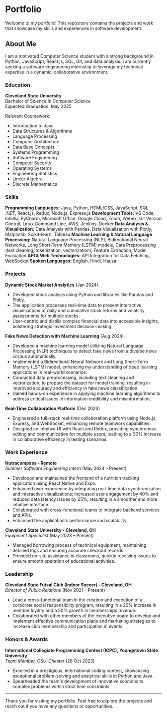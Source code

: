 # Portfolio

Welcome to my portfolio! This repository contains the projects and work that showcase my skills and experiences in software development.

## About Me

I am a motivated Computer Science student with a strong background in Python, JavaScript, React.js, SQL, Git, and data analysis. I am currently seeking a software engineering internship to leverage my technical expertise in a dynamic, collaborative environment.

### Education

**Cleveland State University**  
Bachelor of Science in Computer Science  
Expected Graduation: May 2025

Relevant Coursework:
- Introduction to Java
- Data Structures & Algorithms
- Language Processing
- Computer Architecture
- Data Base Concepts
- Systems Programming
- Software Engineering
- Computer Security
- Operating Systems
- Engineering Statistics
- Linear Algebra
- Discrete Mathematics 


### Skills
**Programming Languages:** Java, Python, HTML/CSS, JavaScript, SQL, .NET, React.js, Redux, Node.js, Express.js
**Development Tools:** VS Code, IntelliJ, PyCharm, Microsoft Office, Google Cloud, Zoom, Webex, Git Version Control, Linux Command Line, AWS, Jenkins, Docker
**Data Analysis & Visualization:** Data Analysis with Pandas, Data Visualization with Plotly, Matplotlib, Scikit-learn, Tableau
**Machine Learning & Natural Language Processing:** Natural Language Processing (NLP), Bidirectional Neural Networks, Long Short-Term Memory (LSTM) models, Data Preprocessing (text cleaning, tokenization, vectorization), Feature Extraction, Model Evaluation
**API & Web Technologies:** API Integration for Data Fetching, WebSocket
**Spoken Languages:** English, Hindi, Hausa

### Projects

**Dynamic Stock Market Analytics** (Jan 2024)
- Developed stock analysis using Python and libraries like Pandas and Plotly.
- The application processes real-time data to present interactive visualizations of daily and cumulative stock returns and volatility assessments for multiple stocks.
- User-centric and distills complex financial data into accessible insights, bolstering strategic investment decision-making.
  
**Fake News Detection with Machine Learning** (Aug 2024)
- Developed a machine learning model utilizing Natural Language Processing (NLP) techniques to detect fake news from a diverse news corpus automatically.
- Implemented a Bidirectional Neural Network and Long Short-Term Memory (LSTM) model, enhancing my understanding of deep learning applications in real-world scenarios.
- Conducted data preprocessing, including text cleaning and vectorization, to prepare the dataset for model training, resulting in improved accuracy and efficiency in fake news classification.
- Gained hands-on experience in applying machine learning algorithms to address critical issues in information credibility and misinformation.

**Real-Time Collaboration Platform** (Dec 2023)
- Engineered a full-stack real-time collaboration platform using Node.js, Express, and WebSocket, enhancing remote teamwork capabilities.
- Designed an intuitive UI with React and Redux, providing synchronous editing and communication for multiple users, leading to a 30% increase in collaborative efficiency in testing scenarios.

### Work Experience

**Nutracompass - Remote**  
*Summer Software Engineering Intern* (May 2024 – Present)
- Developed and maintained the frontend of a nutrition tracking application using React Native and Expo.
- Enhanced user experience by integrating real-time data synchronization and interactive visualizations; increased user engagement by 40% and reduced data latency issues by 25%, resulting in a smoother and more intuitive interface.
- Collaborated with cross-functional teams to integrate backend services and APIs.
- Enhanced the application's performance and scalability.

**Cleveland State University - Cleveland, OH**  
*Equipment Specialist* (May 2023 – Present)
- Managed borrowing process of technical equipment, maintaining detailed logs and ensuring accurate checkout records.
- Provided on-site assistance in classrooms, quickly resolving issues to ensure smooth operation of educational activities.

### Leadership

**Cleveland State Futsal Club (Indoor Soccer) - Cleveland, OH**  
*Director of Public Relations* (Nov 2021 – Present)
- Lead a cross-functional team in the creation and execution of a corporate social responsibility program, resulting in a 20% increase in member loyalty and a 50% growth in memberships revenue.
- Collaborated with other members of the executive board to develop and implement effective communication plans and marketing strategies to increase club membership and participation in events.

### Honors & Awards

**International Collegiate Programming Contest (ICPC), Youngstown State University**  
*Team Member, CSU-Chester* (28 Oct 2023)
- Excelled in a prestigious, international coding contest, showcasing exceptional problem-solving and analytical skills in Python and Java.
- Spearheaded the team's development of innovative solutions to complex problems within strict time constraints.

---

Thank you for visiting my portfolio. Feel free to explore the projects and reach out if you have any questions or opportunities.

